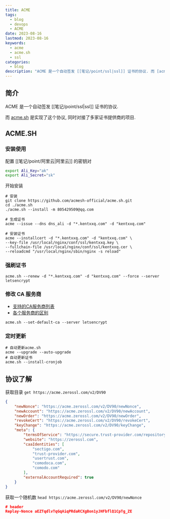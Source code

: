 ```yaml
---
title: ACME
tags:
  - blog
  - devops
  - ACME
date: 2023-08-16
lastmod: 2023-08-16
keywords:
  - acme
  - acme.sh
  - ssl
categories:
  - blog
description: "ACME 是一个自动签发 [[笔记/point/ssl|ssl]] 证书的协议. 而 [acme.sh](https://github.com/acmesh-official/acme.sh.git) 是实现了这个协议, 同时对接了多家证书提供商的项目."
---
```


## 简介

ACME 是一个自动签发 [[笔记/point/ssl|ssl]] 证书的协议.

而 [acme.sh](https://github.com/acmesh-official/acme.sh.git) 是实现了这个协议, 同时对接了多家证书提供商的项目.

## ACME.SH

### 安装使用

配置 [[笔记/point/阿里云|阿里云]] 的密钥对

```bash
export Ali_Key="ak"
export Ali_Secret="sk"
```

开始安装

```shell
# 安装
git clone https://github.com/acmesh-official/acme.sh.git
cd ./acme.sh
./acme.sh --install -m 805429509@qq.com

# 生成证书
acme --issue --dns dns_ali -d "*.kentxxq.com" -d "kentxxq.com"

# 安装证书
acme --installcert -d "*.kentxxq.com" -d "kentxxq.com" \
--key-file /usr/local/nginx/conf/ssl/kentxxq.key \
--fullchain-file /usr/local/nginx/conf/ssl/kentxxq.cer \
--reloadcmd "/usr/local/nginx/sbin/nginx -s reload"
```

### 强刷证书

```shell
acme.sh --renew -d "*.kentxxq.com" -d "kentxxq.com" --force --server letsencrypt
```

### 修改 CA 服务商

- [支持的CA服务商列表](https://github.com/acmesh-official/acme.sh/wiki/Server)
- [各个服务商的区别](https://github.com/acmesh-official/acme.sh/wiki/CA)

```shell
acme.sh --set-default-ca --server letsencrypt
```

### 定时更新

```shell
# 自动更新acme.sh
acme --upgrade --auto-upgrade
# 自动更新证书
acme.sh --install-cronjob
```

## 协议了解

获取目录 `get https://acme.zerossl.com/v2/DV90`

```json
{
    "newNonce": "https://acme.zerossl.com/v2/DV90/newNonce",
    "newAccount": "https://acme.zerossl.com/v2/DV90/newAccount",
    "newOrder": "https://acme.zerossl.com/v2/DV90/newOrder",
    "revokeCert": "https://acme.zerossl.com/v2/DV90/revokeCert",
    "keyChange": "https://acme.zerossl.com/v2/DV90/keyChange",
    "meta": {
        "termsOfService": "https://secure.trust-provider.com/repository/docs/Legacy/20221001_Certificate_Subscriber_Agreement_v_2_5_click.pdf",
        "website": "https://zerossl.com",
        "caaIdentities": [
            "sectigo.com",
            "trust-provider.com",
            "usertrust.com",
            "comodoca.com",
            "comodo.com"
        ],
        "externalAccountRequired": true
    }
}
```

获取一个随机数 `head https://acme.zerossl.com/v2/DV90/newNonce`

```json
# header
Replay-Nonce aEZTqdlvTqGqAiqPRdaRCXgBon1yJHFbflQ1CpTg_ZE
```

